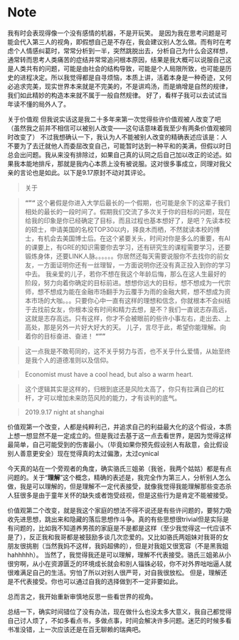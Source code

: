 # Note
我有时会表现得像一个没有感情的机器，不是开玩笑。
是因为我在思考问题是可能会代入第三人的视角，即假想自己是不存在，我会建议别人怎么做。而有时在考虑个人情感纠葛时，常常分析到一半，突然跳脱出去，分析自己为什么会这样想，通常转而思考人类痛苦的症结并常常追问根本原因，结果是我大概可以说服自己这是人类共有的问题，可能是由社会的结构导致，可能是个人局限所致，也可能是历史的进程决定。所以我觉得都是自寻烦恼，本质上讲，活着本身是一种奇迹，又何必追求完美，现实世界本来就是不完美的，不是讲鸡汤，而是熵增是自然的规律，我们如此精妙的构造本来就不属于一般自然规律。
好了，看样子我可以去试试当年读不懂的局外人了。

关于价值观
但我说实话这是我二十多年来第一次觉得些许价值观被人改变了吧（虽然我之前并不相信可以被别人改变——这句话意味着我至少有两条价值观被同时改变了）
不过我想确认一下，我认为人不能被别人改变的精确表述应该是：人不要为了去迁就他人而委屈改变自己，可能暂时达到一种平和的美满，但假以时日总会出问题。我从来没有排除过，如果自己真的认同之后自己加以改正的论述。如果我本能地排斥，那就是我内心本质上没有被说服。这对很多事成立，同理对我父亲的言论也是如此。以下是9.17原封不动对其评论。

>关于

>**“”“**
>这个暑假是你进入大学后最长的一个假期，也可能是余下的这辈子我们相处的最长的一段时间了。假期我们交流了多次关于你的目标的问题，现在给我的印象是你已经确定了目标，而且过程也基本想好了，是吧？先读本校的硕士，申请美国的名校TOP30以内，择良木而栖，不然就读本校的博士，有机会去美国博士后。在这个紧要关头，时间对你是多么的重要，有AI的课要上，有GRE的知识需要你去学习，还有研究生的课程需要学习，还要锻炼身体，还要LINK人脉。。。。。。你居然还每天需要说服你不去找你的前女友，一方面证明你还有一丝理智，一方面说明你还没有真正投入到你的学习中去。
我亲爱的儿子，若你不想在我这个年龄后悔，那么在这人生最好的阶段，努力向着你确定的目标前进。想想你远大的目标，想不想成为一代宗师，想不想成为能在金融市场翻手为云覆手为雨的金融大鳄，想不想成为资本市场的大咖。。。只要你心中一直有这样的理想和信念，你就根本不会纠结于去找前女友，你根本没有时间和精力去想，是不？我们一直说志存高远，这就是志存高远。只有这样，你才不会被眼前的些许小事左右，走出去、上高处，那是另外一片好大好大的天。
儿子，言尽于此，希望你能理解。向着你的目标奋进、奋进！
>**“””**

>这一点我是不敢苟同的，这不关乎努力与否，也不关乎什么爱情，从始至终是我个人的道德准则以及信仰。

>Economist must have a cool head, but also a warm heart.

>这个逻辑其实是这样的，归根到底还是风险太高了，你只有拉满自己的杠杆，才可以增加未来防范风险的能力，才有谈判的底气。

>2019.9.17 night at shanghai 




价值观第一个改变，人都是纯粹利己，并追求自己的利益最大化的这个假设，本质上想一想显然不是一定成立的。但是我过去基于这一点去看世界，是因为觉得这样最简单，自己可能受到的伤害最小。（毕竟如果你预先假设别人有敌意，会比假设别人善意更安全）现在觉得真的太过偏激，太过cynical 

今天真的站在一个旁观者的角度，确实骆氏三姐弟（我爸，我两个姑姑）都是有点问题的。关于“**理解**”这个概念，精确的表述是，我完全作为第三人，分析别人怎么做，我是可以理解的，但是理解不一定代表接受，就像我觉得我能理解那些变态杀人狂很多是由于童年关怀的缺失或者饱受歧视，但是这些行为是肯定不能被接受。

价值观第二个改变，就是我这个家庭的想法不得不说还是有些许问题的，要努力吸收先进思想，跳出来和隐藏的落后思想作斗争。真的有些思想很trivial但是实际是有问题的，比如我不知道养男孩的家庭是不是都是这样（至少我觉得这一代应该不是了），反正我和我哥都是被鼓励多谈几次恋爱的。又比如骆氏两姐妹对我哥的女朋友很挑剔（当然我妈不这样，我妈超佛的），但是对我姐又很宽容（不是黑我姐hahhhhh）。
当然了，我觉得我还是可以理解，理解不代表接受。骆氏三姐弟从小很穷啊，从小在资源匮乏的环境成长就会和别人锱铢必较，你不对外界咄咄逼人就很难满足自己的生活。穷怕了所以对别人很严苛，对自我很放松。
但是，理解还是不代表接受。你也可以通过自我的选择做到不一定非要如此。

总而言之，我开始重新审慎地反思一些看世界的视角。

总结一下，确实时间错位了没有办法，现在做什么也没太多大意义，我自己都觉得自己讨人烦了，不如多看点书，多做点事，时间会解决许多问题。迷茫的时候多看书准没错，上一次应该还是在百无聊赖的瑞典吧。
